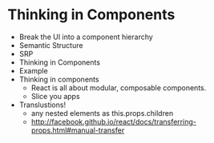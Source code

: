 # Thinking in Components
- Break the UI into a component hierarchy
- Semantic Structure
- SRP
- Thinking in Components
- Example
- Thinking in components
  + React is all about modular, composable components.
  + Slice you apps  
- Translustions!
  - any nested elements as this.props.children
  - http://facebook.github.io/react/docs/transferring-props.html#manual-transfer


